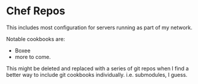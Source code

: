 Chef Repos
==========

This includes most configuration for servers running as part of my network.

Notable cookbooks are:

* Boxee
* more to come.

This might be deleted and replaced with a series of git repos when I find a better way to include git cookbooks individually. i.e. submodules, I guess.